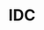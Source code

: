 ---
title: IDC
position: 1.0
type: "var"
description: A variable that provides access to the running IDC instance

content_markdown: |-
  The **IDC** variable is a static variable in the IDCUtils class that has a reference to the IDC instance, and is the main way
  to use the IDC asset.
  
  Trying to use this variable at **Awake** is *undefined* as the reference might not have been loaded yet.
  {: .warning}
---